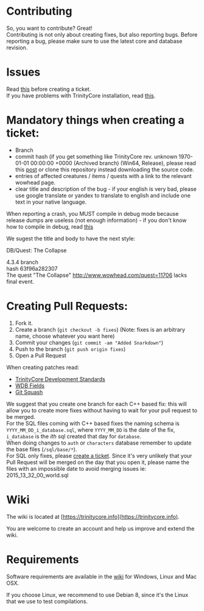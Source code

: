 # Contributing

So, you want to contribute? Great!  
Contributing is not only about creating fixes, but also reporting bugs. Before reporting a bug, please make sure to use the latest core and database revision.  

Issues
======

Read [this](https://www.trinitycore.org/f/topic/37-the-trinitycore-issuetracker-and-you/) before creating a ticket.  
If you have problems with TrinityCore installation, read [this](https://www.trinitycore.org/f/topic/1518-trouble-with-your-firelands-install-readme-1st-faqs/).

Mandatory things when creating a ticket:  
========================================

- Branch  
- commit hash (if you get something like TrinityCore rev. unknown 1970-01-01 00:00:00 +0000 (Archived branch) (Win64, Release), please read this [post](https://www.trinitycore.org/f/topic/345-howto-properly-install-git-on-windows-fix-trinitycore-rev-1970-01-01-000000-0000/) or clone this repository instead downloading the source code.  
- entries of affected creatures / items / quests with a link to the relevant wowhead page.  
- clear title and description of the bug - if your english is very bad, please use google translate or yandex to translate to english and include one text in your native language.

When reporting a crash, you MUST compile in debug mode because release dumps are useless (not enough information) - if you don't know how to compile in debug, read [this](https://www.trinitycore.org/f/topic/1518-trouble-with-your-firelands-install-readme-1st-faqs/#entry47672)

We sugest the title and body to have the next style:

DB/Quest: The Collapse

4.3.4 branch  
hash 63f96a282307  
The quest "The Collapse" http://www.wowhead.com/quest=11706 lacks final event.

Creating Pull Requests:
=======================

1. Fork it.
2. Create a branch (`git checkout -b fixes`) (Note: fixes is an arbitrary name, choose whatever you want here)
3. Commit your changes (`git commit -am "Added Snarkdown"`)
4. Push to the branch (`git push origin fixes`)
5. Open a Pull Request


When creating patches read:
- [TrinityCore Development Standards](https://www.trinitycore.org/f/topic/6-trinitycore-developing-standards/)
- [WDB Fields](https://www.trinitycore.org/f/topic/58-wdb-fields/)
- [Git Squash](https://ariejan.net/2011/07/05/git-squash-your-latests-commits-into-one/)

We suggest that you create one branch for each C++ based fix: this will allow you to create more fixes without having to wait for your pull request to be merged.  
For the SQL files coming with C++ based fixes the naming schema is `YYYY_MM_DD_i_database.sql`, where `YYYY_MM_DD` is the date of the fix, `i_database` is the *ith* sql created that day for `database`.  
When doing changes to `auth` or `characters` database remember to update the base files (`/sql/base/*`).  
For SQL only fixes, please [create a ticket](https://github.com/TrinityCore/TrinityCore/issues/new).
Since it's very unlikely that your Pull Request will be merged on the day that you open it, please name the files with an impossible date to avoid merging issues ie: 2015_13_32_00_world.sql

Wiki
====

The wiki is located at [https://trinitycore.info](https://trinitycore.info).

You are welcome to create an account and help us improve and extend the wiki.

Requirements
============

Software requirements are available in the [wiki](https://www.trinitycore.info/display/tc/Requirements) for
Windows, Linux and Mac OSX.

If you choose Linux, we recommend to use Debian 8, since it's the Linux that we use to test compilations.
